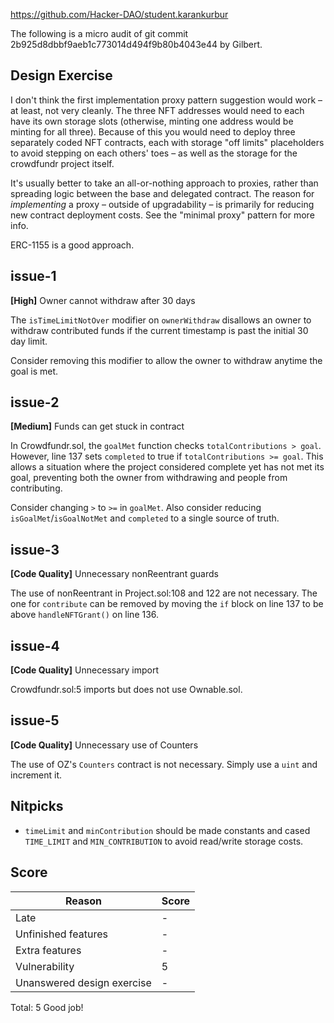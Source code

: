 https://github.com/Hacker-DAO/student.karankurbur

The following is a micro audit of git commit 2b925d8dbbf9aeb1c773014d494f9b80b4043e44 by Gilbert.

## Design Exercise

I don't think the first implementation proxy pattern suggestion would work – at least, not very cleanly. The three NFT addresses would need to each have its own storage slots (otherwise, minting one address would be minting for all three). Because of this you would need to deploy three separately coded NFT contracts, each with storage "off limits" placeholders to avoid stepping on each others' toes – as well as the storage for the crowdfundr project itself.

It's usually better to take an all-or-nothing approach to proxies, rather than spreading logic between the base and delegated contract. The reason for *implementing* a proxy – outside of upgradability – is primarily for reducing new contract deployment costs. See the "minimal proxy" pattern for more info.

ERC-1155 is a good approach.


## issue-1

**[High]** Owner cannot withdraw after 30 days

The `isTimeLimitNotOver` modifier on `ownerWithdraw` disallows an owner to withdraw contributed funds if the current timestamp is past the initial 30 day limit.

Consider removing this modifier to allow the owner to withdraw anytime the goal is met.


## issue-2

**[Medium]** Funds can get stuck in contract

In Crowdfundr.sol, the `goalMet` function checks `totalContributions > goal`. However, line 137 sets `completed` to true if `totalContributions >= goal`. This allows a situation where the project considered complete yet has not met its goal, preventing both the owner from withdrawing and people from contributing.

Consider changing `>` to `>=` in `goalMet`. Also consider reducing `isGoalMet`/`isGoalNotMet` and `completed` to a single source of truth.


## issue-3

**[Code Quality]** Unnecessary nonReentrant guards

The use of nonReentrant in Project.sol:108 and 122 are not necessary. The one for `contribute` can be removed by moving the `if` block on line 137 to be above `handleNFTGrant()` on line 136.


## issue-4

**[Code Quality]** Unnecessary import

Crowdfundr.sol:5 imports but does not use Ownable.sol.


## issue-5

**[Code Quality]** Unnecessary use of Counters

The use of OZ's `Counters` contract is not necessary. Simply use a `uint` and increment it.



## Nitpicks

- `timeLimit` and `minContribution` should be made constants and cased `TIME_LIMIT` and `MIN_CONTRIBUTION` to avoid read/write storage costs.


## Score

| Reason | Score |
|-|-|
| Late                       | - |
| Unfinished features        | - |
| Extra features             | - |
| Vulnerability              | 5 |
| Unanswered design exercise | - |

Total: 5
Good job!
